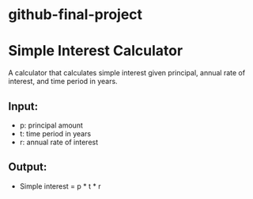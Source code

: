 # github-final-project
# Simple Interest Calculator

A calculator that calculates simple interest given principal, annual rate of interest, and time period in years.

## Input:
- p: principal amount
- t: time period in years
- r: annual rate of interest

## Output:
- Simple interest = p * t * r
